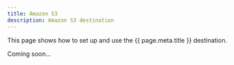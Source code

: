 ```yaml
---
title: Amazon S3
description: Amazon S3 destination
---
```


This page shows how to set up and use the {{ page.meta.title }} destination. 
 
Coming soon...